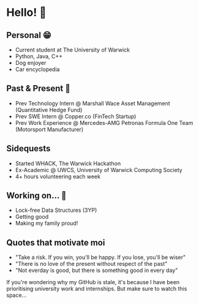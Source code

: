 # Hello! 👋

## Personal 😁
* Current student at The University of Warwick
* Python, Java, C++
* Dog enjoyer
* Car encyclopedia
## Past & Present 💼
* Prev Technology Intern @ Marshall Wace Asset Management (Quantitative Hedge Fund)
* Prev SWE Intern @ Copper.co (FinTech Startup)
* Prev Work Experience @ Mercedes-AMG Petronas Formula One Team (Motorsport Manufacturer)
## Sidequests
* Started WHACK, The Warwick Hackathon
* Ex-Academic @ UWCS, University of Warwick Computing Society
* 4+ hours volunteering each week
## Working on... 👀
* Lock-free Data Structures (3YP)
* Getting good
* Making my family proud!
## Quotes that motivate moi
* "Take a risk. If you win, you'll be happy. If you lose, you'll be wiser"
* "There is no love of the present without respect of the past"
* "Not everday is good, but there is something good in every day"

If you're wondering why my GitHub is stale, it's because I have been prioritising university work and internships. But make sure to watch this space...
<!--
**ltanak/ltanak** is a ✨ _special_ ✨ repository because its `README.md` (this file) appears on your GitHub profile.
Here are some ideas to get you started:

- 🔭 I’m currently working on ...
- 🌱 I’m currently learning ...
- 👯 I’m looking to collaborate on ...
- 🤔 I’m looking for help with ...
- 💬 Ask me about ...
- 📫 How to reach me: ...
- 😄 Pronouns: ...
- ⚡ Fun fact: ...
-->
